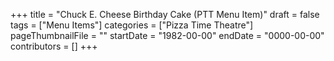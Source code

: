 +++
title = "Chuck E. Cheese Birthday Cake (PTT Menu Item)"
draft = false
tags = ["Menu Items"]
categories = ["Pizza Time Theatre"]
pageThumbnailFile = ""
startDate = "1982-00-00"
endDate = "0000-00-00"
contributors = []
+++
